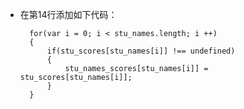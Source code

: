 - 在第14行添加如下代码：

        for(var i = 0; i < stu_names.length; i ++)
        {
            if(stu_scores[stu_names[i]] !== undefined)
            {
                stu_names_scores[stu_names[i]] = stu_scores[stu_names[i]];
            }
        }